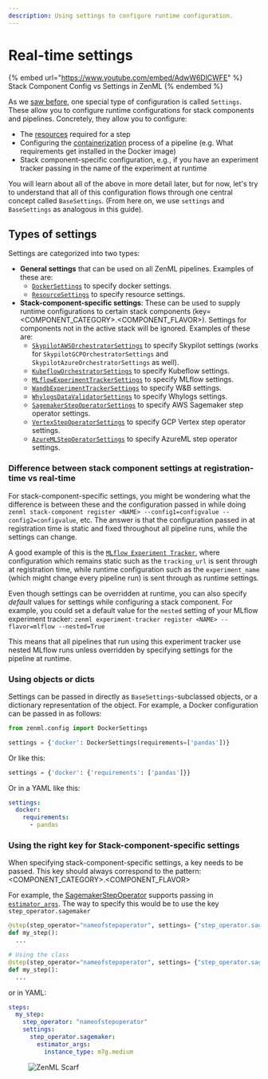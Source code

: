 ```yaml
---
description: Using settings to configure runtime configuration.
---
```


# Real-time settings

{% embed url="https://www.youtube.com/embed/AdwW6DlCWFE" %}
Stack Component Config vs Settings in ZenML
{% endembed %}

As we [saw before](broken-reference), one special type of configuration is called `Settings`. These allow you to configure runtime configurations for stack components and pipelines. Concretely, they allow you to configure:

* The [resources](../infrastructure-management/scale-compute-to-the-cloud.md#specify-resource-requirements-for-steps) required for a step
* Configuring the [containerization](../infrastructure-management/containerize-your-pipeline.md) process of a pipeline (e.g. What requirements get installed in the Docker image)
* Stack component-specific configuration, e.g., if you have an experiment tracker passing in the name of the experiment at runtime

You will learn about all of the above in more detail later, but for now, let's try to understand that all of this configuration flows through one central concept called `BaseSettings`. (From here on, we use `settings` and `BaseSettings` as analogous in this guide).

## Types of settings

Settings are categorized into two types:

* **General settings** that can be used on all ZenML pipelines. Examples of these are:
  * [`DockerSettings`](../infrastructure-management/containerize-your-pipeline.md) to specify docker settings.
  * [`ResourceSettings`](../infrastructure-management/scale-compute-to-the-cloud.md#specify-resource-requirements-for-steps) to specify resource settings.
* **Stack-component-specific settings**: These can be used to supply runtime configurations to certain stack components (key= \<COMPONENT\_CATEGORY>.\<COMPONENT\_FLAVOR>). Settings for components not in the active stack will be ignored. Examples of these are:
  * [`SkypilotAWSOrchestratorSettings`](../../../stacks-and-components/component-guide/orchestrators/skypilot-vm.md) to specify Skypilot settings (works for `SkypilotGCPOrchestratorSettings` and `SkypilotAzureOrchestratorSettings` as well).
  * [`KubeflowOrchestratorSettings`](../../../stacks-and-components/component-guide/orchestrators/kubeflow.md) to specify Kubeflow settings.
  * [`MLflowExperimentTrackerSettings`](../../../stacks-and-components/component-guide/experiment-trackers/mlflow.md) to specify MLflow settings.
  * [`WandbExperimentTrackerSettings`](../../../stacks-and-components/component-guide/experiment-trackers/wandb.md) to specify W\&B settings.
  * [`WhylogsDataValidatorSettings`](../../../stacks-and-components/component-guide/data-validators/whylogs.md) to specify Whylogs settings.
  * [`SagemakerStepOperatorSettings`](../../../stacks-and-components/component-guide/step-operators/sagemaker.md) to specify AWS Sagemaker step operator settings.
  * [`VertexStepOperatorSettings`](../../../stacks-and-components/component-guide/step-operators/vertex.md) to specify GCP Vertex step operator settings.
  * [`AzureMLStepOeratorSettings`](../../../stacks-and-components/component-guide/step-operators/azureml.md) to specify AzureML step operator settings.

### Difference between stack component settings at registration-time vs real-time

For stack-component-specific settings, you might be wondering what the difference is between these and the configuration passed in while doing `zenml stack-component register <NAME> --config1=configvalue --config2=configvalue`, etc. The answer is that the configuration passed in at registration time is static and fixed throughout all pipeline runs, while the settings can change.

A good example of this is the [`MLflow Experiment Tracker`](../../../stacks-and-components/component-guide/experiment-trackers/mlflow.md), where configuration which remains static such as the `tracking_url` is sent through at registration time, while runtime configuration such as the `experiment_name` (which might change every pipeline run) is sent through as runtime settings.

Even though settings can be overridden at runtime, you can also specify _default_ values for settings while configuring a stack component. For example, you could set a default value for the `nested` setting of your MLflow experiment tracker: `zenml experiment-tracker register <NAME> --flavor=mlflow --nested=True`

This means that all pipelines that run using this experiment tracker use nested MLflow runs unless overridden by specifying settings for the pipeline at runtime.

### Using objects or dicts

Settings can be passed in directly as `BaseSettings`-subclassed objects, or a dictionary representation of the object. For example, a Docker configuration can be passed in as follows:

```python
from zenml.config import DockerSettings

settings = {'docker': DockerSettings(requirements=['pandas'])}
```

Or like this:

```python
settings = {'docker': {'requirements': ['pandas']}}
```

Or in a YAML like this:

```yaml
settings:
  docker:
    requirements:
      - pandas
```

### Using the right key for Stack-component-specific settings

When specifying stack-component-specific settings, a key needs to be passed. This key should always correspond to the pattern: \<COMPONENT\_CATEGORY>.\<COMPONENT\_FLAVOR>

For example, the [SagemakerStepOperator](../../../stacks-and-components/component-guide/step-operators/sagemaker.md) supports passing in [`estimator_args`](https://sdkdocs.zenml.io/latest/integration\_code\_docs/integrations-aws/#zenml.integrations.aws.flavors.sagemaker\_step\_operator\_flavor.SagemakerStepOperatorSettings). The way to specify this would be to use the key `step_operator.sagemaker`

```python
@step(step_operator="nameofstepoperator", settings= {"step_operator.sagemaker": {"estimator_args": {"instance_type": "m7g.medium"}}})
def my_step():
  ...

# Using the class
@step(step_operator="nameofstepoperator", settings= {"step_operator.sagemaker": SagemakerStepOperatorSettings(instance_type="m7g.medium")})
def my_step():
  ...
```

or in YAML:

```yaml
steps:
  my_step:
    step_operator: "nameofstepoperator"
    settings:
      step_operator.sagemaker:
        estimator_args:
          instance_type: m7g.medium
```

<figure><img src="https://static.scarf.sh/a.png?x-pxid=f0b4f458-0a54-4fcd-aa95-d5ee424815bc" alt="ZenML Scarf"><figcaption></figcaption></figure>
